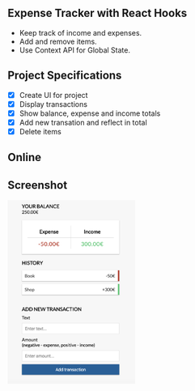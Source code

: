 ## Expense Tracker with React Hooks

* Keep track of income and expenses.
* Add and remove items.
* Use Context API for Global State.

## Project Specifications

- [x] Create UI for project
- [x] Display transactions
- [x] Show balance, expense and income totals
- [x] Add new transation and reflect in total
- [x] Delete items

## Online

## Screenshot

<img src="https://github.com/se4astien/expense-tracker-js/blob/master/screenshots/expense-tracker.png" width="50%" />
